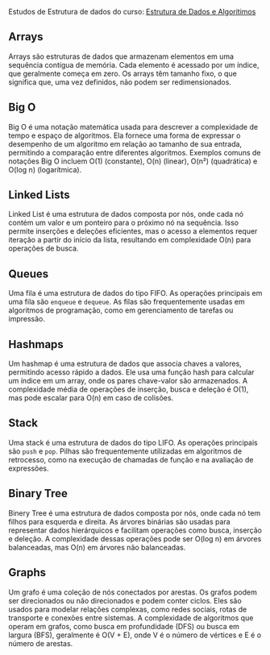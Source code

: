 Estudos de Estrutura de dados do curso: [Estrutura de Dados e Algoritimos](https://www.udemy.com/course/algoritmos-e-estruturas-de-dados-leetcode/)


## Arrays
Arrays são estruturas de dados que armazenam elementos em uma sequência contígua de memória. Cada elemento é acessado por um índice, que geralmente começa em zero. Os arrays têm tamanho fixo, o que significa que, uma vez definidos, não podem ser redimensionados. 
## Big O
Big O é uma notação matemática usada para descrever a complexidade de tempo e espaço de algoritmos. Ela fornece uma forma de expressar o desempenho de um algoritmo em relação ao tamanho de sua entrada, permitindo a comparação entre diferentes algoritmos. Exemplos comuns de notações Big O incluem O(1) (constante), O(n) (linear), O(n²) (quadrática) e O(log n) (logarítmica).

## Linked Lists
Linked List é uma estrutura de dados composta por nós, onde cada nó contém um valor e um ponteiro para o próximo nó na sequência. Isso permite inserções e deleções eficientes, mas o acesso a elementos requer iteração a partir do início da lista, resultando em complexidade O(n) para operações de busca.

## Queues
Uma fila é uma estrutura de dados do tipo FIFO. As operações principais em uma fila são `enqueue`  e `dequeue`. As filas são frequentemente usadas em algoritmos de programação, como em gerenciamento de tarefas ou impressão.
## Hashmaps
Um hashmap é uma estrutura de dados que associa chaves a valores, permitindo acesso rápido a dados. Ele usa uma função hash para calcular um índice em um array, onde os pares chave-valor são armazenados. A complexidade média de operações de inserção, busca e deleção é O(1), mas pode escalar para O(n) em caso de colisões.

## Stack
Uma stack é uma estrutura de dados do tipo LIFO. As operações principais são `push` e `pop`. Pilhas são frequentemente utilizadas em algoritmos de retrocesso, como na execução de chamadas de função e na avaliação de expressões.

## Binary Tree
Binery Tree é uma estrutura de dados composta por nós, onde cada nó tem filhos para esquerda e direita. As árvores binárias são usadas para representar dados hierárquicos e facilitam operações como busca, inserção e deleção. A complexidade dessas operações pode ser O(log n) em árvores balanceadas, mas O(n) em árvores não balanceadas.

## Graphs
Um grafo é uma coleção de nós conectados por arestas. Os grafos podem ser direcionados ou não direcionados e podem conter ciclos. Eles são usados para modelar relações complexas, como redes sociais, rotas de transporte e conexões entre sistemas. A complexidade de algoritmos que operam em grafos, como busca em profundidade (DFS) ou busca em largura (BFS), geralmente é O(V + E), onde V é o número de vértices e E é o número de arestas.
